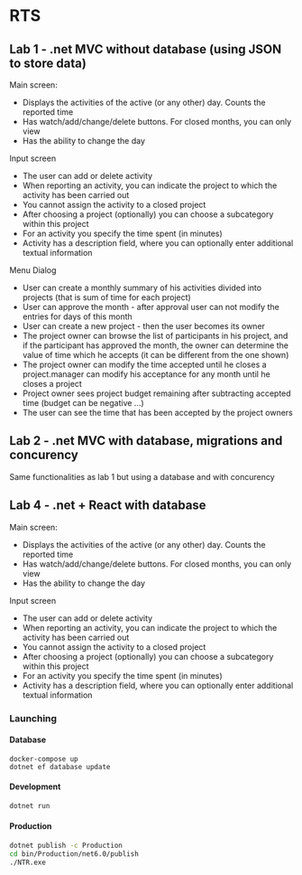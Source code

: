 # RTS


## Lab 1 - .net MVC without database (using JSON to store data)
Main screen:

 - Displays the activities of the active (or any other) day. Counts the reported time
 - Has watch/add/change/delete buttons. For closed months, you can only view
 - Has the ability to change the day

Input screen

 - The user can add or delete activity
 - When reporting an activity, you can indicate the project to which the activity has been carried out
 - You cannot assign the activity to a closed project
 - After choosing a project (optionally) you can choose a subcategory within this project
 - For an activity you specify the time spent (in minutes)
 - Activity has a description field, where you can optionally enter additional textual information

Menu Dialog
 - User can create a monthly summary of his activities divided into projects (that is sum of time for each project)
 - User can approve the month - after approval user can not modify the entries for days of this month
 - User can create a new project - then the user becomes its owner
 - The project owner can browse the list of participants in his project, and if the participant has approved the month, the owner can determine the value of time which he accepts (it can be different from the one shown)
 - The project owner can modify the time accepted until he closes a project.manager can modify his acceptance for any month until he closes a project
 - Project owner sees project budget remaining after subtracting accepted time (budget can be negative ...)
 - The user can see the time that has been accepted by the project owners

## Lab 2 - .net MVC with database, migrations and concurency
Same functionalities as lab 1 but using a database and with concurency

## Lab 4 - .net + React with database
Main screen:

 - Displays the activities of the active (or any other) day. Counts the reported time
 - Has watch/add/change/delete buttons. For closed months, you can only view
 - Has the ability to change the day

Input screen

 - The user can add or delete activity
 - When reporting an activity, you can indicate the project to which the activity has been carried out
 - You cannot assign the activity to a closed project
 - After choosing a project (optionally) you can choose a subcategory within this project
 - For an activity you specify the time spent (in minutes)
 - Activity has a description field, where you can optionally enter additional textual information


### Launching 
#### Database
```
docker-compose up
dotnet ef database update
```


#### Development 

```bash
dotnet run
```

#### Production 

```bash
dotnet publish -c Production
cd bin/Production/net6.0/publish
./NTR.exe
```